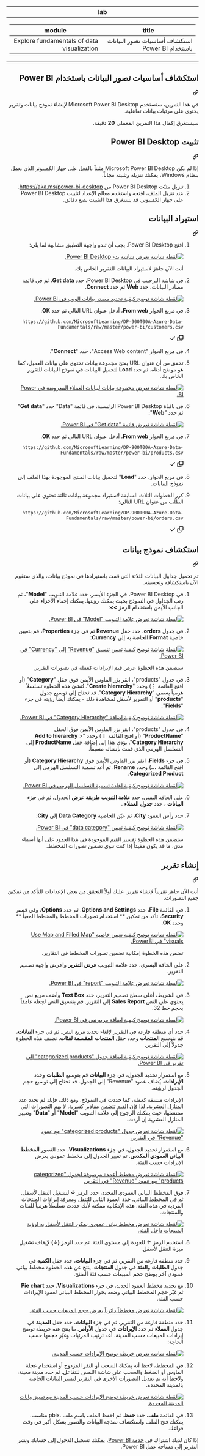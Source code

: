<div class="Box-sc-g0xbh4-0 eoaCFS js-snippet-clipboard-copy-unpositioned undefined" data-hpc="true"><article class="markdown-body entry-content container-lg" itemprop="text"><div dir="rtl"><markdown-accessiblity-table data-catalyst=""><table>
  <thead>
  <tr>
  <th>lab</th>
  </tr>
  </thead>
  <tbody>
  <tr>
  <td><div dir="rtl"><table>
  <thead>
  <tr>
  <th>title</th>
  <th>module</th>
  </tr>
  </thead>
  <tbody>
  <tr>
  <td><div dir="rtl">استكشاف أساسيات تصور البيانات باستخدام Power BI</div></td>
  <td><div dir="rtl">Explore fundamentals of data visualization</div></td>
  </tr>
  </tbody>
</table>
</div></td>
  </tr>
  </tbody>
</table></markdown-accessiblity-table>

<div class="markdown-heading" dir="rtl"><h1 tabindex="-1" class="heading-element" dir="rtl">استكشاف أساسيات تصور البيانات باستخدام Power BI</h1><a id="user-content-استكشاف-أساسيات-تصور-البيانات-باستخدام-power-bi" class="anchor" aria-label="Permalink: استكشاف أساسيات تصور البيانات باستخدام Power BI" href="#استكشاف-أساسيات-تصور-البيانات-باستخدام-power-bi"><svg class="octicon octicon-link" viewBox="0 0 16 16" version="1.1" width="16" height="16" aria-hidden="true"><path d="m7.775 3.275 1.25-1.25a3.5 3.5 0 1 1 4.95 4.95l-2.5 2.5a3.5 3.5 0 0 1-4.95 0 .751.751 0 0 1 .018-1.042.751.751 0 0 1 1.042-.018 1.998 1.998 0 0 0 2.83 0l2.5-2.5a2.002 2.002 0 0 0-2.83-2.83l-1.25 1.25a.751.751 0 0 1-1.042-.018.751.751 0 0 1-.018-1.042Zm-4.69 9.64a1.998 1.998 0 0 0 2.83 0l1.25-1.25a.751.751 0 0 1 1.042.018.751.751 0 0 1 .018 1.042l-1.25 1.25a3.5 3.5 0 1 1-4.95-4.95l2.5-2.5a3.5 3.5 0 0 1 4.95 0 .751.751 0 0 1-.018 1.042.751.751 0 0 1-1.042.018 1.998 1.998 0 0 0-2.83 0l-2.5 2.5a1.998 1.998 0 0 0 0 2.83Z"></path></svg></a></div>
<p dir="rtl">في هذا التمرين، ستستخدم Microsoft Power BI Desktop لإنشاء نموذج بيانات وتقرير يحتوي على مرئيات بيانات تفاعلية.</p>
<p dir="rtl">سيستغرق إكمال هذا التمرين المعملي <strong>20</strong> دقيقة.</p>
<div class="markdown-heading" dir="rtl"><h2 tabindex="-1" class="heading-element" dir="rtl">‏‏تثبيت Power BI Desktop</h2><a id="user-content-تثبيت-power-bi-desktop" class="anchor" aria-label="Permalink: ‏‏تثبيت Power BI Desktop" href="#تثبيت-power-bi-desktop"><svg class="octicon octicon-link" viewBox="0 0 16 16" version="1.1" width="16" height="16" aria-hidden="true"><path d="m7.775 3.275 1.25-1.25a3.5 3.5 0 1 1 4.95 4.95l-2.5 2.5a3.5 3.5 0 0 1-4.95 0 .751.751 0 0 1 .018-1.042.751.751 0 0 1 1.042-.018 1.998 1.998 0 0 0 2.83 0l2.5-2.5a2.002 2.002 0 0 0-2.83-2.83l-1.25 1.25a.751.751 0 0 1-1.042-.018.751.751 0 0 1-.018-1.042Zm-4.69 9.64a1.998 1.998 0 0 0 2.83 0l1.25-1.25a.751.751 0 0 1 1.042.018.751.751 0 0 1 .018 1.042l-1.25 1.25a3.5 3.5 0 1 1-4.95-4.95l2.5-2.5a3.5 3.5 0 0 1 4.95 0 .751.751 0 0 1-.018 1.042.751.751 0 0 1-1.042.018 1.998 1.998 0 0 0-2.83 0l-2.5 2.5a1.998 1.998 0 0 0 0 2.83Z"></path></svg></a></div>
<p dir="rtl">إذا لم يكن Microsoft Power BI Desktop مثبتاً بالفعل على جهاز الكمبيوتر الذي يعمل بنظام Windows، يمكنك تنزيله وتثبيته مجاناً.</p>
<ol dir="rtl">
<li>تنزيل مثبّت Power BI Desktop من <a href="https://aka.ms/power-bi-desktop?azure-portal=true" rel="nofollow">https://aka.ms/power-bi-desktop</a>.</li>
<li>عند تنزيل الملف، افتحه واستخدم معالج الإعداد لتثبيت Power BI Desktop على جهاز الكمبيوتر. قد يستغرق هذا التثبيت بضع دقائق.</li>
</ol>
<div class="markdown-heading" dir="rtl"><h2 tabindex="-1" class="heading-element" dir="rtl">استيراد البيانات</h2><a id="user-content-استيراد-البيانات" class="anchor" aria-label="Permalink: استيراد البيانات" href="#استيراد-البيانات"><svg class="octicon octicon-link" viewBox="0 0 16 16" version="1.1" width="16" height="16" aria-hidden="true"><path d="m7.775 3.275 1.25-1.25a3.5 3.5 0 1 1 4.95 4.95l-2.5 2.5a3.5 3.5 0 0 1-4.95 0 .751.751 0 0 1 .018-1.042.751.751 0 0 1 1.042-.018 1.998 1.998 0 0 0 2.83 0l2.5-2.5a2.002 2.002 0 0 0-2.83-2.83l-1.25 1.25a.751.751 0 0 1-1.042-.018.751.751 0 0 1-.018-1.042Zm-4.69 9.64a1.998 1.998 0 0 0 2.83 0l1.25-1.25a.751.751 0 0 1 1.042.018.751.751 0 0 1 .018 1.042l-1.25 1.25a3.5 3.5 0 1 1-4.95-4.95l2.5-2.5a3.5 3.5 0 0 1 4.95 0 .751.751 0 0 1-.018 1.042.751.751 0 0 1-1.042.018 1.998 1.998 0 0 0-2.83 0l-2.5 2.5a1.998 1.998 0 0 0 0 2.83Z"></path></svg></a></div>
<ol dir="rtl">
<li>
<p dir="rtl">افتح Power BI Desktop. يجب أن تبدو واجهة التطبيق مشابهة لما يلي:</p>
<p dir="rtl"><a target="_blank" rel="noopener noreferrer" href="https://github.com/MicrosoftLearning/DP-900T00A-Azure-Data-Fundamentals.ar-sa/blob/main/Instructions/Labs/images/power-bi-start.png"><img src="https://github.com/MicrosoftLearning/DP-900T00A-Azure-Data-Fundamentals.ar-sa/blob/main/Instructions/Labs/images/power-bi-start.png" alt="لقطة شاشة تعرض شاشة بدء Power BI Desktop." style="max-width: 100%;"></a></p>
<p dir="rtl">أنت الآن جاهز لاستيراد البيانات للتقرير الخاص بك.</p>
</li>
<li>
<p dir="rtl">في شاشة الترحيب في Power BI Desktop، حدد <strong>Get data</strong>، ثم في قائمة مصادر البيانات، حدد <strong>Web</strong> ثم حدد <strong>Connect</strong>.</p>
<p dir="rtl"><a target="_blank" rel="noopener noreferrer" href="https://github.com/MicrosoftLearning/DP-900T00A-Azure-Data-Fundamentals.ar-sa/blob/main/Instructions/Labs/images/web-source.png"><img src="https://github.com/MicrosoftLearning/DP-900T00A-Azure-Data-Fundamentals.ar-sa/blob/main/Instructions/Labs/images/web-source.png" alt="لقطة شاشة توضح كيفية تحديد مصدر بيانات الويب في Power BI." style="max-width: 100%;"></a></p>
</li>
<li>
<p dir="rtl">في مربع الحوار <strong>From web</strong>، أدخل عنوان URL التالي ثم حدد <strong>OK</strong>:</p>
<div class="snippet-clipboard-content notranslate position-relative overflow-auto"><pre class="notranslate"><code>https://github.com/MicrosoftLearning/DP-900T00A-Azure-Data-Fundamentals/raw/master/power-bi/customers.csv
</code></pre><div class="zeroclipboard-container">
    <clipboard-copy aria-label="Copy" class="ClipboardButton btn btn-invisible js-clipboard-copy m-2 p-0 d-flex flex-justify-center flex-items-center" data-copy-feedback="Copied!" data-tooltip-direction="w" value="https://github.com/MicrosoftLearning/DP-900T00A-Azure-Data-Fundamentals/raw/master/power-bi/customers.csv" tabindex="0" role="button">
      <svg aria-hidden="true" height="16" viewBox="0 0 16 16" version="1.1" width="16" data-view-component="true" class="octicon octicon-copy js-clipboard-copy-icon">
    <path d="M0 6.75C0 5.784.784 5 1.75 5h1.5a.75.75 0 0 1 0 1.5h-1.5a.25.25 0 0 0-.25.25v7.5c0 .138.112.25.25.25h7.5a.25.25 0 0 0 .25-.25v-1.5a.75.75 0 0 1 1.5 0v1.5A1.75 1.75 0 0 1 9.25 16h-7.5A1.75 1.75 0 0 1 0 14.25Z"></path><path d="M5 1.75C5 .784 5.784 0 6.75 0h7.5C15.216 0 16 .784 16 1.75v7.5A1.75 1.75 0 0 1 14.25 11h-7.5A1.75 1.75 0 0 1 5 9.25Zm1.75-.25a.25.25 0 0 0-.25.25v7.5c0 .138.112.25.25.25h7.5a.25.25 0 0 0 .25-.25v-7.5a.25.25 0 0 0-.25-.25Z"></path>
</svg>
      <svg aria-hidden="true" height="16" viewBox="0 0 16 16" version="1.1" width="16" data-view-component="true" class="octicon octicon-check js-clipboard-check-icon color-fg-success d-none">
    <path d="M13.78 4.22a.75.75 0 0 1 0 1.06l-7.25 7.25a.75.75 0 0 1-1.06 0L2.22 9.28a.751.751 0 0 1 .018-1.042.751.751 0 0 1 1.042-.018L6 10.94l6.72-6.72a.75.75 0 0 1 1.06 0Z"></path>
</svg>
    </clipboard-copy>
  </div></div>
</li>
<li>
<p dir="rtl">في مربع الحوار "Access Web content"، حدد "<strong>Connect</strong>".</p>
</li>
<li>
<p dir="rtl">تحقق من أن عنوان URL يفتح مجموعة بيانات تحتوي على بيانات العميل، كما هو موضح أدناه. ثم حدد <strong>Load</strong> لتحميل البيانات في نموذج البيانات للتقرير الخاص بك.</p>
<p dir="rtl"><a target="_blank" rel="noopener noreferrer" href="https://github.com/MicrosoftLearning/DP-900T00A-Azure-Data-Fundamentals.ar-sa/blob/main/Instructions/Labs/images/customers.png"><img src="https://github.com/MicrosoftLearning/DP-900T00A-Azure-Data-Fundamentals.ar-sa/blob/main/Instructions/Labs/images/customers.png" alt="لقطة شاشة تعرض مجموعة بيانات لبيانات العملاء المعروضة في Power BI." style="max-width: 100%;"></a></p>
</li>
<li>
<p dir="rtl">في نافذة Power BI Desktop الرئيسية، في قائمة "Data" حدد "<strong>Get data</strong>" ثم حدد "<strong>Web</strong>":</p>
<p dir="rtl"><a target="_blank" rel="noopener noreferrer" href="https://github.com/MicrosoftLearning/DP-900T00A-Azure-Data-Fundamentals.ar-sa/blob/main/Instructions/Labs/images/get-data.png"><img src="https://github.com/MicrosoftLearning/DP-900T00A-Azure-Data-Fundamentals.ar-sa/blob/main/Instructions/Labs/images/get-data.png" alt="لقطة شاشة تعرض قائمة &quot;Get data&quot; في Power BI." style="max-width: 100%;"></a></p>
</li>
<li>
<p dir="rtl">في مربع الحوار <strong>From web</strong>، أدخل عنوان URL التالي ثم حدد <strong>OK</strong>:</p>
<div class="snippet-clipboard-content notranslate position-relative overflow-auto"><pre class="notranslate"><code>https://github.com/MicrosoftLearning/DP-900T00A-Azure-Data-Fundamentals/raw/master/power-bi/products.csv
</code></pre><div class="zeroclipboard-container">
    <clipboard-copy aria-label="Copy" class="ClipboardButton btn btn-invisible js-clipboard-copy m-2 p-0 d-flex flex-justify-center flex-items-center" data-copy-feedback="Copied!" data-tooltip-direction="w" value="https://github.com/MicrosoftLearning/DP-900T00A-Azure-Data-Fundamentals/raw/master/power-bi/products.csv" tabindex="0" role="button">
      <svg aria-hidden="true" height="16" viewBox="0 0 16 16" version="1.1" width="16" data-view-component="true" class="octicon octicon-copy js-clipboard-copy-icon">
    <path d="M0 6.75C0 5.784.784 5 1.75 5h1.5a.75.75 0 0 1 0 1.5h-1.5a.25.25 0 0 0-.25.25v7.5c0 .138.112.25.25.25h7.5a.25.25 0 0 0 .25-.25v-1.5a.75.75 0 0 1 1.5 0v1.5A1.75 1.75 0 0 1 9.25 16h-7.5A1.75 1.75 0 0 1 0 14.25Z"></path><path d="M5 1.75C5 .784 5.784 0 6.75 0h7.5C15.216 0 16 .784 16 1.75v7.5A1.75 1.75 0 0 1 14.25 11h-7.5A1.75 1.75 0 0 1 5 9.25Zm1.75-.25a.25.25 0 0 0-.25.25v7.5c0 .138.112.25.25.25h7.5a.25.25 0 0 0 .25-.25v-7.5a.25.25 0 0 0-.25-.25Z"></path>
</svg>
      <svg aria-hidden="true" height="16" viewBox="0 0 16 16" version="1.1" width="16" data-view-component="true" class="octicon octicon-check js-clipboard-check-icon color-fg-success d-none">
    <path d="M13.78 4.22a.75.75 0 0 1 0 1.06l-7.25 7.25a.75.75 0 0 1-1.06 0L2.22 9.28a.751.751 0 0 1 .018-1.042.751.751 0 0 1 1.042-.018L6 10.94l6.72-6.72a.75.75 0 0 1 1.06 0Z"></path>
</svg>
    </clipboard-copy>
  </div></div>
</li>
<li>
<p dir="rtl">في مربع الحوار، حدد "<strong>Load</strong>" لتحميل بيانات المنتج الموجودة بهذا الملف إلى نموذج البيانات.</p>
</li>
<li>
<p dir="rtl">كرر الخطوات الثلاث السابقة لاستيراد مجموعة بيانات ثالثة تحتوي على بيانات الطلب من عنوان URL التالي:</p>
<div class="snippet-clipboard-content notranslate position-relative overflow-auto"><pre class="notranslate"><code>https://github.com/MicrosoftLearning/DP-900T00A-Azure-Data-Fundamentals/raw/master/power-bi/orders.csv
</code></pre><div class="zeroclipboard-container">
    <clipboard-copy aria-label="Copy" class="ClipboardButton btn btn-invisible js-clipboard-copy m-2 p-0 d-flex flex-justify-center flex-items-center" data-copy-feedback="Copied!" data-tooltip-direction="w" value="https://github.com/MicrosoftLearning/DP-900T00A-Azure-Data-Fundamentals/raw/master/power-bi/orders.csv" tabindex="0" role="button">
      <svg aria-hidden="true" height="16" viewBox="0 0 16 16" version="1.1" width="16" data-view-component="true" class="octicon octicon-copy js-clipboard-copy-icon">
    <path d="M0 6.75C0 5.784.784 5 1.75 5h1.5a.75.75 0 0 1 0 1.5h-1.5a.25.25 0 0 0-.25.25v7.5c0 .138.112.25.25.25h7.5a.25.25 0 0 0 .25-.25v-1.5a.75.75 0 0 1 1.5 0v1.5A1.75 1.75 0 0 1 9.25 16h-7.5A1.75 1.75 0 0 1 0 14.25Z"></path><path d="M5 1.75C5 .784 5.784 0 6.75 0h7.5C15.216 0 16 .784 16 1.75v7.5A1.75 1.75 0 0 1 14.25 11h-7.5A1.75 1.75 0 0 1 5 9.25Zm1.75-.25a.25.25 0 0 0-.25.25v7.5c0 .138.112.25.25.25h7.5a.25.25 0 0 0 .25-.25v-7.5a.25.25 0 0 0-.25-.25Z"></path>
</svg>
      <svg aria-hidden="true" height="16" viewBox="0 0 16 16" version="1.1" width="16" data-view-component="true" class="octicon octicon-check js-clipboard-check-icon color-fg-success d-none">
    <path d="M13.78 4.22a.75.75 0 0 1 0 1.06l-7.25 7.25a.75.75 0 0 1-1.06 0L2.22 9.28a.751.751 0 0 1 .018-1.042.751.751 0 0 1 1.042-.018L6 10.94l6.72-6.72a.75.75 0 0 1 1.06 0Z"></path>
</svg>
    </clipboard-copy>
  </div></div>
</li>
</ol>
<div class="markdown-heading" dir="rtl"><h2 tabindex="-1" class="heading-element" dir="rtl">استكشاف نموذج بيانات</h2><a id="user-content-استكشاف-نموذج-بيانات" class="anchor" aria-label="Permalink: استكشاف نموذج بيانات" href="#استكشاف-نموذج-بيانات"><svg class="octicon octicon-link" viewBox="0 0 16 16" version="1.1" width="16" height="16" aria-hidden="true"><path d="m7.775 3.275 1.25-1.25a3.5 3.5 0 1 1 4.95 4.95l-2.5 2.5a3.5 3.5 0 0 1-4.95 0 .751.751 0 0 1 .018-1.042.751.751 0 0 1 1.042-.018 1.998 1.998 0 0 0 2.83 0l2.5-2.5a2.002 2.002 0 0 0-2.83-2.83l-1.25 1.25a.751.751 0 0 1-1.042-.018.751.751 0 0 1-.018-1.042Zm-4.69 9.64a1.998 1.998 0 0 0 2.83 0l1.25-1.25a.751.751 0 0 1 1.042.018.751.751 0 0 1 .018 1.042l-1.25 1.25a3.5 3.5 0 1 1-4.95-4.95l2.5-2.5a3.5 3.5 0 0 1 4.95 0 .751.751 0 0 1-.018 1.042.751.751 0 0 1-1.042.018 1.998 1.998 0 0 0-2.83 0l-2.5 2.5a1.998 1.998 0 0 0 0 2.83Z"></path></svg></a></div>
<p dir="rtl">تم تحميل جداول البيانات الثلاثة التي قمت باستيرادها في نموذج بيانات، والذي ستقوم الآن باستكشافه وتحسينه.</p>
<ol dir="rtl">
<li>
<p dir="rtl">في Power BI Desktop، في الجزء الأيسر، حدد علامة التبويب "<strong>Model</strong>"، ثم رتب الجداول في النموذج بحيث يمكنك رؤيتها. يمكنك إخفاء الأجزاء على الجانب الأيمن باستخدام الرمز <strong>&gt;&gt;</strong>:</p>
<p dir="rtl"><a target="_blank" rel="noopener noreferrer" href="https://github.com/MicrosoftLearning/DP-900T00A-Azure-Data-Fundamentals.ar-sa/blob/main/Instructions/Labs/images/model-tab.png"><img src="https://github.com/MicrosoftLearning/DP-900T00A-Azure-Data-Fundamentals.ar-sa/blob/main/Instructions/Labs/images/model-tab.png" alt="لقطة شاشة تعرض علامة التبويب &quot;Model&quot; في Power BI." style="max-width: 100%;"></a></p>
</li>
<li>
<p dir="rtl">في جدول <strong>orders</strong>، حدد حقل <strong>Revenue</strong> ثم في جزء <strong>Properties</strong>، قم بتعيين خاصية <strong>Format</strong> الخاصة به إلى <strong>Currency</strong>:</p>
<p dir="rtl"><a target="_blank" rel="noopener noreferrer" href="https://github.com/MicrosoftLearning/DP-900T00A-Azure-Data-Fundamentals.ar-sa/blob/main/Instructions/Labs/images/revenue-currency.png"><img src="https://github.com/MicrosoftLearning/DP-900T00A-Azure-Data-Fundamentals.ar-sa/blob/main/Instructions/Labs/images/revenue-currency.png" alt="لقطة شاشة توضح كيفية تعيين تنسيق &quot;Revenue&quot; إلى &quot;Currency&quot; في Power BI." style="max-width: 100%;"></a></p>
<p dir="rtl">ستضمن هذه الخطوة عرض قيم الإيرادات كعملة في تصورات التقرير.</p>
</li>
<li>
<p dir="rtl">في جدول "products"، انقر بزر الماوس الأيمن فوق حقل "<strong>Category</strong>" (أو افتح القائمة <strong>⋮</strong>) وحدد "<strong>Create hierarchy</strong>". تُنشئ هذه الخطوة تسلسلاً هرمياً يسمى "<strong>Category Hierarchy</strong>". قد تحتاج إلى توسيع جدول "<strong>products</strong>" أو التمرير لأسفل لمشاهدة ذلك - يمكنك أيضاً رؤيته في جزء "<strong>Fields</strong>":</p>
<p dir="rtl"><a target="_blank" rel="noopener noreferrer" href="https://github.com/MicrosoftLearning/DP-900T00A-Azure-Data-Fundamentals.ar-sa/blob/main/Instructions/Labs/images/category-hierarchy.png"><img src="https://github.com/MicrosoftLearning/DP-900T00A-Azure-Data-Fundamentals.ar-sa/blob/main/Instructions/Labs/images/category-hierarchy.png" alt="لقطة شاشة توضح كيفية إضافة &quot;Category Hierarchy&quot; في Power BI." style="max-width: 100%;"></a></p>
</li>
<li>
<p dir="rtl">في جدول "products"، انقر بزر الماوس الأيمن فوق الحقل "<strong>ProductName</strong>" (أو افتح القائمة <strong>⋮</strong>) وحدد "<strong>Add to hierarchy</strong> &gt; <strong>Category Hierarchy</strong>". يؤدي هذا إلى إضافة حقل <strong>ProductName</strong> إلى التسلسل الهرمي الذي قمت بإنشائه مسبقاً.</p>
</li>
<li>
<p dir="rtl">في جزء <strong>Fields</strong>، انقر بزر الماوس الأيمن فوق <strong>Category Hierarchy</strong> (أو افتح القائمة <strong>...</strong>) وحدد <strong>Rename</strong>. ثم أعد تسمية التسلسل الهرمي إلى <strong>Categorized Product</strong>.</p>
<p dir="rtl"><a target="_blank" rel="noopener noreferrer" href="https://github.com/MicrosoftLearning/DP-900T00A-Azure-Data-Fundamentals.ar-sa/blob/main/Instructions/Labs/images/rename-hierarchy.png"><img src="https://github.com/MicrosoftLearning/DP-900T00A-Azure-Data-Fundamentals.ar-sa/blob/main/Instructions/Labs/images/rename-hierarchy.png" alt="لقطة شاشة توضح كيفية إعادة تسمية التسلسل الهرمي في Power BI." style="max-width: 100%;"></a></p>
</li>
<li>
<p dir="rtl">على الحافة اليمنى، حدد <strong>علامة التبويب طريقة عرض</strong> الجدول، ثم في <strong>جزء البيانات</strong> ، حدد <strong>جدول العملاء</strong> .</p>
</li>
<li>
<p dir="rtl">حدد رأس العمود <strong>City</strong>، ثم عيّن الخاصية <strong>Data Category</strong> إلى <strong>City</strong>:</p>
<p dir="rtl"><a target="_blank" rel="noopener noreferrer" href="https://github.com/MicrosoftLearning/DP-900T00A-Azure-Data-Fundamentals.ar-sa/blob/main/Instructions/Labs/images/data-category.png"><img src="https://github.com/MicrosoftLearning/DP-900T00A-Azure-Data-Fundamentals.ar-sa/blob/main/Instructions/Labs/images/data-category.png" alt="لقطة شاشة توضح كيفية تعيين &quot;data category&quot; في Power BI." style="max-width: 100%;"></a></p>
<p dir="rtl">ستضمن هذه الخطوة تفسير القيم الموجودة في هذا العمود على أنها أسماء مدن، ما قد يكون مفيداً إذا كنت تنوي تضمين تصورات المخطط.</p>
</li>
</ol>
<div class="markdown-heading" dir="rtl"><h2 tabindex="-1" class="heading-element" dir="rtl">إنشاء تقرير</h2><a id="user-content-إنشاء-تقرير" class="anchor" aria-label="Permalink: إنشاء تقرير" href="#إنشاء-تقرير"><svg class="octicon octicon-link" viewBox="0 0 16 16" version="1.1" width="16" height="16" aria-hidden="true"><path d="m7.775 3.275 1.25-1.25a3.5 3.5 0 1 1 4.95 4.95l-2.5 2.5a3.5 3.5 0 0 1-4.95 0 .751.751 0 0 1 .018-1.042.751.751 0 0 1 1.042-.018 1.998 1.998 0 0 0 2.83 0l2.5-2.5a2.002 2.002 0 0 0-2.83-2.83l-1.25 1.25a.751.751 0 0 1-1.042-.018.751.751 0 0 1-.018-1.042Zm-4.69 9.64a1.998 1.998 0 0 0 2.83 0l1.25-1.25a.751.751 0 0 1 1.042.018.751.751 0 0 1 .018 1.042l-1.25 1.25a3.5 3.5 0 1 1-4.95-4.95l2.5-2.5a3.5 3.5 0 0 1 4.95 0 .751.751 0 0 1-.018 1.042.751.751 0 0 1-1.042.018 1.998 1.998 0 0 0-2.83 0l-2.5 2.5a1.998 1.998 0 0 0 0 2.83Z"></path></svg></a></div>
<p dir="rtl">أنت الآن جاهز تقريباً لإنشاء تقرير. عليك أولاً التحقق من بعض الإعدادات للتأكد من تمكين جميع التصورات.</p>
<ol dir="rtl">
<li>
<p dir="rtl">في القائمة <strong>File</strong>، حدد <strong>Options and Settings</strong>. ثم حدد <strong>Options</strong>، وفي قسم <strong>Security</strong>، تأكد من تمكين ** استخدام تصورات المخطط والمخطط المعبأ ** وحدد <strong>OK</strong>.</p>
<p dir="rtl"><a target="_blank" rel="noopener noreferrer" href="https://github.com/MicrosoftLearning/DP-900T00A-Azure-Data-Fundamentals.ar-sa/blob/main/Instructions/Labs/images/set-options.png"><img src="https://github.com/MicrosoftLearning/DP-900T00A-Azure-Data-Fundamentals.ar-sa/blob/main/Instructions/Labs/images/set-options.png" alt="لقطة شاشة توضح كيفية تعيين خاصية &quot;Use Map and Filled Map visuals&quot; في PowerBI." style="max-width: 100%;"></a></p>
<p dir="rtl">تضمن هذه الخطوة إمكانية تضمين تصورات المخطط في التقارير.</p>
</li>
<li>
<p dir="rtl">على الحافة اليسرى، حدد علامة التبويب <strong>عرض التقرير</strong> واعرض واجهة تصميم التقرير.</p>
<p dir="rtl"><a target="_blank" rel="noopener noreferrer" href="https://github.com/MicrosoftLearning/DP-900T00A-Azure-Data-Fundamentals.ar-sa/blob/main/Instructions/Labs/images/report-tab.png"><img src="https://github.com/MicrosoftLearning/DP-900T00A-Azure-Data-Fundamentals.ar-sa/blob/main/Instructions/Labs/images/report-tab.png" alt="لقطة شاشة تعرض علامة التبويب &quot;report&quot; في Power BI." style="max-width: 100%;"></a></p>
</li>
<li>
<p dir="rtl">في الشريط، أعلى سطح تصميم التقرير، حدد <strong>Text Box</strong> وأضف مربع نص يحتوي على النص <strong>Sales Report</strong> إلى التقرير. قم بتنسيق النص لجعله غامقاً بحجم خط 32.</p>
<p dir="rtl"><a target="_blank" rel="noopener noreferrer" href="https://github.com/MicrosoftLearning/DP-900T00A-Azure-Data-Fundamentals.ar-sa/blob/main/Instructions/Labs/images/text-box.png"><img src="https://github.com/MicrosoftLearning/DP-900T00A-Azure-Data-Fundamentals.ar-sa/blob/main/Instructions/Labs/images/text-box.png" alt="لقطة شاشة توضح كيفية إضافة مربع نص في Power BI." style="max-width: 100%;"></a></p>
</li>
<li>
<p dir="rtl">حدد أي منطقة فارغة في التقرير لإلغاء تحديد مربع النص. ثم في جزء <strong>البيانات</strong>، قم بتوسيع <strong>المنتجات</strong> وحدد حقل <strong>المنتجات المقسمة لفئات</strong>. تضيف هذه الخطوة جدولاً إلى التقرير.</p>
<p dir="rtl"><a target="_blank" rel="noopener noreferrer" href="https://github.com/MicrosoftLearning/DP-900T00A-Azure-Data-Fundamentals.ar-sa/blob/main/Instructions/Labs/images/categorized-products-table.png"><img src="https://github.com/MicrosoftLearning/DP-900T00A-Azure-Data-Fundamentals.ar-sa/blob/main/Instructions/Labs/images/categorized-products-table.png" alt="لقطة شاشة توضح كيفية إضافة جدول &quot;categorized products&quot; إلى تقرير في Power BI." style="max-width: 100%;"></a></p>
</li>
<li>
<p dir="rtl">مع استمرار تحديد الجدول، في جزء <strong>البيانات</strong> قم بتوسيع <strong>الطلبات</strong> وحدد <strong>الإيرادات</strong>. يُضاف عمود "Revenue" إلى الجدول. قد تحتاج إلى توسيع حجم الجدول لرؤيته.</p>
<p dir="rtl">الإيرادات منسقة كعملة، كما حددت في النموذج. ومع ذلك، فإنك لم تحدد عدد المنازل العشرية، لذا فإن القيم تتضمن مقادير كسرية. لا يهم التصورات التي ستنشئها، حيث يمكنك الرجوع إلى علامة التبويب "<strong>Model</strong>" أو "<strong>Data</strong>" وتغيير المنازل العشرية إن أردت.</p>
<p dir="rtl"><a target="_blank" rel="noopener noreferrer" href="https://github.com/MicrosoftLearning/DP-900T00A-Azure-Data-Fundamentals.ar-sa/blob/main/Instructions/Labs/images/revenue-column.png"><img src="https://github.com/MicrosoftLearning/DP-900T00A-Azure-Data-Fundamentals.ar-sa/blob/main/Instructions/Labs/images/revenue-column.png" alt="لقطة شاشة تعرض جدول &quot;categorized products&quot; مع عمود &quot;Revenue&quot; في التقرير." style="max-width: 100%;"></a></p>
</li>
<li>
<p dir="rtl">مع استمرار تحديد الجدول، في جزء <strong>Visualizations</strong>، حدد التصور <strong>المخطط البياني العمودي المكدس</strong>. تم تغيير الجدول إلى مخطط عمودي يعرض الإيرادات حسب الفئة.</p>
<p dir="rtl"><a target="_blank" rel="noopener noreferrer" href="https://github.com/MicrosoftLearning/DP-900T00A-Azure-Data-Fundamentals.ar-sa/blob/main/Instructions/Labs/images/stacked-column-chart.png"><img src="https://github.com/MicrosoftLearning/DP-900T00A-Azure-Data-Fundamentals.ar-sa/blob/main/Instructions/Labs/images/stacked-column-chart.png" alt="لقطة شاشة تعرض مخطط أعمدة مرصوفة لجدول &quot;categorized products&quot; مع عمود &quot;Revenue&quot; في التقرير." style="max-width: 100%;"></a></p>
</li>
<li>
<p dir="rtl">فوق المخطط البياني العمودي المحدد، حدد الرمز <strong>↓</strong> لتشغيل التنقل لأسفل. ثم في المخطط البياني، حدد العمود الثاني للتنقل ومعرفة إيرادات المنتجات الفردية في هذه الفئة. هذه الإمكانية ممكنة لأنك حددت تسلسلاً هرمياً للفئات والمنتجات.</p>
<p dir="rtl"><a target="_blank" rel="noopener noreferrer" href="https://github.com/MicrosoftLearning/DP-900T00A-Azure-Data-Fundamentals.ar-sa/blob/main/Instructions/Labs/images/drill-down.png"><img src="https://github.com/MicrosoftLearning/DP-900T00A-Azure-Data-Fundamentals.ar-sa/blob/main/Instructions/Labs/images/drill-down.png" alt="لقطة شاشة تعرض مخطط بياني عمودي يمكن التنقل لأسفل به لرؤية المنتجات داخل الفئة." style="max-width: 100%;"></a></p>
</li>
<li>
<p dir="rtl">استخدم الرمز <strong>↑</strong> للعودة إلى مستوى الفئة. ثم حدد الرمز <strong>(</strong>↓<strong>)</strong> لإيقاف تشغيل ميزة التنقل لأسفل.</p>
</li>
<li>
<p dir="rtl">حدد منطقة فارغة من التقرير، ثم في جزء <strong>البيانات</strong>، حدد حقل <strong>الكمية</strong> في جدول <strong>الطلبات</strong> و<strong>الفئة</strong> في جدول <strong>المنتجات</strong>. ينتج عن هذه الخطوة مخطط بياني عمودي آخر يوضح حجم المبيعات حسب فئة المنتج.</p>
</li>
<li>
<p dir="rtl">مع تحديد مخطط العمود الجديد، في جزء <strong>Visualizations</strong>، حدد <strong>Pie chart</strong> ثم غيّر حجم المخطط البياني وضعه بجوار المخطط البياني لعمود الإيرادات حسب الفئة.</p>
<p dir="rtl"><a target="_blank" rel="noopener noreferrer" href="https://github.com/MicrosoftLearning/DP-900T00A-Azure-Data-Fundamentals.ar-sa/blob/main/Instructions/Labs/images/category-pie-chart.png"><img src="https://github.com/MicrosoftLearning/DP-900T00A-Azure-Data-Fundamentals.ar-sa/blob/main/Instructions/Labs/images/category-pie-chart.png" alt="لقطة شاشة تعرض مخططاً دائرياً يعرض حجم المبيعات حسب الفئة." style="max-width: 100%;"></a></p>
</li>
<li>
<p dir="rtl">حدد منطقة فارغة من التقرير، ثم في جزء <strong>البيانات</strong>، حدد حقل <strong>المدينة</strong> في جدول <strong>العملاء</strong> ثم حدد <strong>الإيرادات</strong> في جدول <strong>الأوامر</strong>. ما ينتج عنه خريطة توضح إيرادات المبيعات حسب المدينة. أعد ترتيب المرئيات وغيّر حجمها حسب الحاجة:</p>
<p dir="rtl"><a target="_blank" rel="noopener noreferrer" href="https://github.com/MicrosoftLearning/DP-900T00A-Azure-Data-Fundamentals.ar-sa/blob/main/Instructions/Labs/images/revenue-map.png"><img src="https://github.com/MicrosoftLearning/DP-900T00A-Azure-Data-Fundamentals.ar-sa/blob/main/Instructions/Labs/images/revenue-map.png" alt="لقطة شاشة تعرض خريطة توضح الإيرادات حسب المدينة." style="max-width: 100%;"></a></p>
</li>
<li>
<p dir="rtl">في المخطط، لاحظ أنه يمكنك السحب أو النقر المزدوج أو استخدام عجلة الماوس أو الضغط والسحب على شاشة اللمس للتفاعل. ثم حدد مدينة معينة، ولاحظ أنه تم تعديل التصورات الأخرى في التقرير لتمييز البيانات الخاصة بالمدينة المحددة.</p>
<p dir="rtl"><a target="_blank" rel="noopener noreferrer" href="https://github.com/MicrosoftLearning/DP-900T00A-Azure-Data-Fundamentals.ar-sa/blob/main/Instructions/Labs/images/selected-data.png"><img src="https://github.com/MicrosoftLearning/DP-900T00A-Azure-Data-Fundamentals.ar-sa/blob/main/Instructions/Labs/images/selected-data.png" alt="لقطة شاشة تعرض خريطة توضح الإيرادات حسب المدينة مع تمييز بيانات المدينة المحددة." style="max-width: 100%;"></a></p>
</li>
<li>
<p dir="rtl">في القائمة <strong>ملف</strong>، حدد <strong>حفظ</strong>. ثم احفظ الملف باسم ملف .pbix مناسب. يمكنك فتح الملف واستكشاف نمذجة البيانات والتصور بشكل أكبر في وقت فراغك.</p>
</li>
</ol>
<p dir="rtl">إذا كان لديك اشتراك في <a href="https://www.powerbi.com/?azure-portal=true" rel="nofollow">خدمة Power BI</a>، يمكنك تسجيل الدخول إلى حسابك ونشر التقرير إلى مساحة عمل Power BI.</p>
</article></div>
